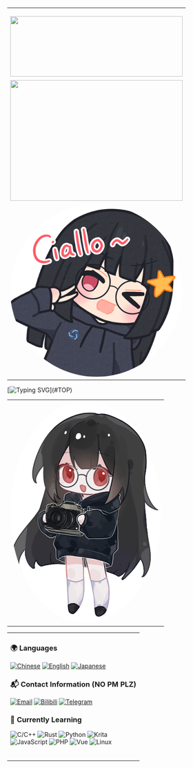 <table align='right' border="0">
<tr><td><br> <img width="400" height="140" src="https://count.kjchmc.cn/get/@:hatanokokosa?theme=gelbooru&hide_border=true&&bg_color=1E1E2E&text_color=D9E0EE&icon_color=DDB6F2&title_color=C9CBFF" /> <br></td></tr>
<tr><td> <img height="280" src="https://github-readme-stats.vercel.app/api/top-langs/?username=hatanokokosa&locale=en&layout=compact&hide_border=true&&bg_color=1E1E2E&text_color=D9E0EE&icon_color=DDB6F2&title_color=C9CBFF" width="400"> </td></tr>
<tr><td> <img src="https://raw.githubusercontent.com/hatanokokosa/hatanokokosa/refs/heads/main/ciallo.png" alt="avatar" style="width: 400px; border-radius: 50%;"/> </td></tr>
</table>

[![Typing SVG](https://readme-typing-svg.demolab.com?font=JetBrains+Mono&pause=1000&color=89B4FA&random=false&width=435&separator=%40&lines=%3C%3E+%3D+%5B%5D+%3F+%3A+''+*+%2F+HELLO+WORLD;)](#TOP)
<table><tr><td> <img src="https://raw.githubusercontent.com/hatanokokosa/hatanokokosa/refs/heads/main/Q.png" alt="avatar" style="width: 350px; border-radius: 50%;"/></td></tr></table>

<table><tr><td>

### 🌍 Languages
[![Chinese](https://img.shields.io/badge/🇨🇳_Chinese-AA0000?style=for-the-badge&logoColor=white&labelColor=1E1E2E)]()
[![English](https://img.shields.io/badge/🇬🇧_English-0000AA?style=for-the-badge&logoColor=white&labelColor=1E1E2E)]()
[![Japanese](https://img.shields.io/badge/🇯🇵_Japanese-FFFFFF?style=for-the-badge&logoColor=white&labelColor=1E1E2E)]()


### 📬 Contact Information (NO PM PLZ)
[![Email](https://img.shields.io/badge/_kokosaarisu-26A5E4?style=for-the-badge&logo=gmail&logoColor=white)](mailto:kokosaarisu@gmail.com)
[![Bilibili](https://img.shields.io/badge/_-00A1D6?style=for-the-badge&logo=bilibili&logoColor=white)](https://space.bilibili.com/3546660854565061)
[![Telegram](https://img.shields.io/badge/_KokosaKawaii-26A5E4?style=for-the-badge&logo=telegram&logoColor=white)](https://t.me/KokosaKawaii)
<br>

### 🚀 Currently Learning
![C/C++](https://img.shields.io/badge/-C/C++-00599C?style=for-the-badge&logo=c%2B%2B&logoColor=white&labelColor=000000)
![Rust](https://img.shields.io/badge/-Rust-000000?style=for-the-badge&logo=rust&logoColor=white)
![Python](https://img.shields.io/badge/-Python-3776AB?style=for-the-badge&logo=python&logoColor=white)
![Krita](https://img.shields.io/badge/-Krita-6A1B9A?style=for-the-badge&logo=krita&logoColor=white)  
![JavaScript](https://img.shields.io/badge/JavaScript-F7DF1E?style=for-the-badge&logo=javascript&logoColor=black)
![PHP](https://img.shields.io/badge/PHP-777BB4?style=for-the-badge&logo=php&logoColor=white)
![Vue](https://img.shields.io/badge/-Vue-4fc08d?style=for-the-badge&logo=Vue.js&logoColor=fff)
![Linux](https://img.shields.io/badge/-Linux-000000?style=for-the-badge&logo=Linux&logoColor=fff)
<br><br>
</td>
</tr>
</table>
